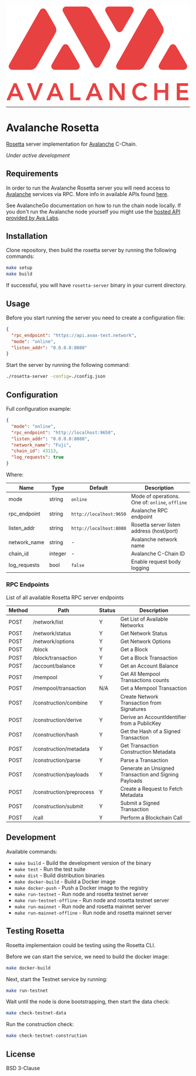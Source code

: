 <div align="center">
  <img src="resources/AvalancheLogoRed.png?raw=true">
</div>

---

# Avalanche Rosetta

[Rosetta][1] server implementation for [Avalanche][2] C-Chain.

*Under active development*

## Requirements

In order to run the Avalanche Rosetta server you will need access to [Avalanche][3]
services via RPC. More info in available APIs found [here][4].

See AvalancheGo documentation on how to run the chain node locally. If you don't run
the Avalanche node yourself you might use the [hosted API provided by Ava Labs][5].

## Installation

Clone repository, then build the rosetta server by running the following commands:

```bash
make setup
make build
```

If successful, you will have `rosetta-server` binary in your current directory.

## Usage

Before you start running the server you need to create a configuration file:

```json
{
  "rpc_endpoint": "https://api.avax-test.network",
  "mode": "online",
  "listen_addr": "0.0.0.0:8080"
}
```

Start the server by running the following command:

```bash
./rosetta-server -config=./config.json
```
## Configuration

Full configuration example:

```json
{
  "mode": "online",
  "rpc_endpoint": "http://localhost:9650",
  "listen_addr": "0.0.0.0:8080",
  "network_name": "Fuji",
  "chain_id": 43113,
  "log_requests": true
}
```

Where:

| Name          | Type    | Default | Description
|---------------|---------|---------|-------------------------------------------
| mode          | string  | `online` | Mode of operations. One of: `online`, `offline`
| rpc_endpoint  | string  | `http://localhost:9650` | Avalanche RPC endpoint
| listen_addr   | string  | `http://localhost:8080` | Rosetta server listen address (host/port)
| network_name  | string  | - | Avalanche network name
| chain_id      | integer | - | Avalanche C-Chain ID
| log_requests  | bool    | `false` | Enable request body logging

### RPC Endpoints

List of all available Rosetta RPC server endpoints

| Method | Path                     | Status | Description
|--------|--------------------------|--------|----------------------------------
| POST   | /network/list            | Y      | Get List of Available Networks
| POST   | /network/status          | Y      | Get Network Status
| POST   | /network/options         | Y      | Get Network Options
| POST   | /block                   | Y      | Get a Block
| POST   | /block/transaction       | Y      | Get a Block Transaction
| POST   | /account/balance         | Y      | Get an Account Balance
| POST   | /mempool                 | Y      | Get All Mempool Transactions counts
| POST   | /mempool/transaction     | N/A    | Get a Mempool Transaction
| POST   | /construction/combine    | Y      | Create Network Transaction from Signatures
| POST   | /construction/derive     | Y      | Derive an AccountIdentifier from a PublicKey
| POST   | /construction/hash       | Y      | Get the Hash of a Signed Transaction
| POST   | /construction/metadata   | Y      | Get Transaction Construction Metadata
| POST   | /construction/parse      | Y      | Parse a Transaction
| POST   | /construction/payloads   | Y      | Generate an Unsigned Transaction and Signing Payloads
| POST   | /construction/preprocess | Y      | Create a Request to Fetch Metadata
| POST   | /construction/submit     | Y      | Submit a Signed Transaction
| POST   | /call                    | Y      | Perform a Blockchain Call

## Development

Available commands:

- `make build`               - Build the development version of the binary
- `make test`                - Run the test suite
- `make dist`                - Build distribution binaries
- `make docker-build`        - Build a Docker image
- `make docker-push`         - Push a Docker image to the registry
- `make run-testnet`         - Run node and rosetta testnet server
- `make run-testnet-offline` - Run node and rosetta testnet server
- `make run-mainnet`         - Run node and rosetta mainnet server
- `make run-mainnet-offline` - Run node and rosetta mainnet server

## Testing Rosetta

Rosetta implementaion could be testing using the Rosetta CLI.

Before we can start the service, we need to build the docker image:

```bash
make docker-build
```

Next, start the Testnet service by running:

```bash
make run-testnet
```

Wait until the node is done bootstrapping, then start the data check:

```bash
make check-testnet-data
```

Run the construction check:

```bash
make check-testnet-construction
```

## License

BSD 3-Clause

[1]: https://www.rosetta-api.org/
[2]: https://www.avalabs.org/
[3]: https://github.com/ava-labs/avalanchego
[4]: https://docs.avax.network/build/avalanchego-apis
[5]: https://docs.avax.network/build/tools/public-api

